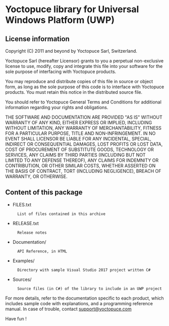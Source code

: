 Yoctopuce library for Universal Windows Platform (UWP)
======================================================

## License information


Copyright (C) 2011 and beyond by Yoctopuce Sarl, Switzerland.

Yoctopuce Sarl (hereafter Licensor) grants to you a perpetual
non-exclusive license to use, modify, copy and integrate this
file into your software for the sole purpose of interfacing
with Yoctopuce products.

You may reproduce and distribute copies of this file in
source or object form, as long as the sole purpose of this
code is to interface with Yoctopuce products. You must retain
this notice in the distributed source file.

You should refer to Yoctopuce General Terms and Conditions
for additional information regarding your rights and
obligations.

THE SOFTWARE AND DOCUMENTATION ARE PROVIDED "AS IS" WITHOUT
WARRANTY OF ANY KIND, EITHER EXPRESS OR IMPLIED, INCLUDING
WITHOUT LIMITATION, ANY WARRANTY OF MERCHANTABILITY, FITNESS
FOR A PARTICULAR PURPOSE, TITLE AND NON-INFRINGEMENT. IN NO
EVENT SHALL LICENSOR BE LIABLE FOR ANY INCIDENTAL, SPECIAL,
INDIRECT OR CONSEQUENTIAL DAMAGES, LOST PROFITS OR LOST DATA,
COST OF PROCUREMENT OF SUBSTITUTE GOODS, TECHNOLOGY OR
SERVICES, ANY CLAIMS BY THIRD PARTIES (INCLUDING BUT NOT
LIMITED TO ANY DEFENSE THEREOF), ANY CLAIMS FOR INDEMNITY OR
CONTRIBUTION, OR OTHER SIMILAR COSTS, WHETHER ASSERTED ON THE
BASIS OF CONTRACT, TORT (INCLUDING NEGLIGENCE), BREACH OF
WARRANTY, OR OTHERWISE.


## Content of this package


* FILES.txt

		List of files contained in this archive

* RELEASE.txt

		Release notes

* Documentation/

		API Reference, in HTML

* Examples/

		Directory with sample Visual Studio 2017 project written C#

* Sources/

		Source files (in C#) of the library to include in an UWP project



For more details, refer to the documentation specific to each product, which
includes sample code with explanations, and a programming reference manual.
In case of trouble, contact support@yoctopuce.com

Have fun !
